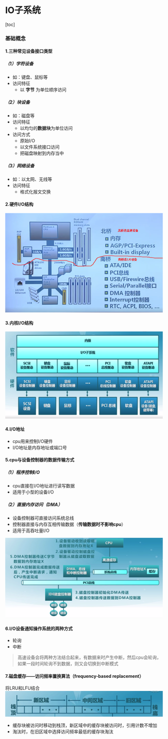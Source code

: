 # IO子系统

[toc]

### 基础概念

#### 1.三种常见设备接口类型

##### （1）字符设备
* 如：键盘、鼠标等
* 访问特征
  * 以 **字节** 为单位顺序访问

##### （2）块设备
* 如：磁盘等
* 访问特征
  * 以均匀的**数据块**为单位访问
* 访问方式
  * 原始I/O
  * 以文件系统接口访问
  * 把磁盘映射到内存当中

##### （3）网络设备
* 如：以太网、无线等
* 访问特征
  * 格式化报文交换

#### 2.硬件I/O结构
![](./imgs/io_01.png)

#### 3.内核I/O结构
![](./imgs/io_02.png)

#### 4.I/O地址
* cpu用来控制I/O硬件
* I/O地址是内存地址或端口号

#### 5.cpu与设备控制器的数据传输方式

##### （1）程序控制I/O
* cpu直接在I/O地址进行读写数据
* 适用于小型的设备I/O

##### （2）直接内存访问（DMA）
* 设备控制器可直接访问系统总线
* 控制器直接与内存互相传输数据（**传输数据时不影响cpu**）
* 适用于高吞吐量I/O

![](./imgs/io_03.png)

#### 6.I/O设备通知操作系统的两种方式
* 轮询
* 中断
>高速设备会将两种方法结合起来，有数据来时产生中断，然后cpu会轮询，如果一段时间轮询不到数据，则又会切换到中断模式  

#### 7.磁盘缓存——访问频率置换算法（frequency-based replacement）
将LRU和LFU结合
![](./imgs/io_04.png)
* 缓存块被访问时移动到栈顶，新区域中的缓存块被访问时，引用计数不增加
* 淘汰时，在旧区域中选择访问频率最低的缓存块淘汰

